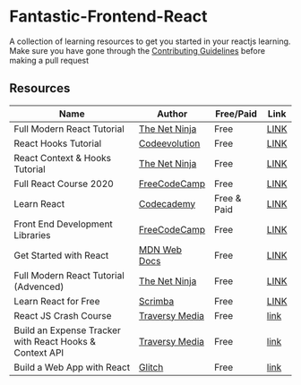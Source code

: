 # Fantastic-Frontend-React
A collection of learning resources to get you started in your reactjs learning.<br />
Make sure you have gone through the [Contributing Guidelines](https://github.com/reactdeveloperske/Fantastic-Frontend-React/blob/main/CONTRIBUTING.md) before making a pull request

## Resources

<!---
Copy these five lines below on the next line and add a resource

| | | | |

Make sure to preview the results before making a pull request
-->

|  Name  | Author | Free/Paid | Link |
| --- | --- | --- | --- |
| Full Modern React Tutorial | [The Net Ninja](https://www.youtube.com/c/TheNetNinja) | Free | [LINK](https://youtube.com/playlist?list=PL4cUxeGkcC9gZD-Tvwfod2gaISzfRiP9d) |
| React Hooks Tutorial | [Codeevolution](https://www.youtube.com/c/Codevolution) | Free | [LINK](https://www.youtube.com/playlist?list=PLC3y8-rFHvwisvxhZ135pogtX7_Oe3Q3A) |
| React Context & Hooks Tutorial | [The Net Ninja](https://www.youtube.com/c/TheNetNinja) | Free | [LINK](https://www.youtube.com/watch?v=6RhOzQciVwI&list=PL4cUxeGkcC9hNokByJilPg5g9m2APUePI) |
| Full React Course 2020 | [FreeCodeCamp](https://www.youtube.com/channel/UC8butISFwT-Wl7EV0hUK0BQ) | Free | [LINK](https://www.youtube.com/watch?v=4UZrsTqkcW4) |
| Learn React | [Codecademy](https://www.codecademy.com/) | Free & Paid | [LINK](https://www.codecademy.com/learn/react-101) |
| Front End Development Libraries | [FreeCodeCamp](https://www.freecodecamp.org/learn) | Free | [LINK](https://www.freecodecamp.org/learn/front-end-libraries/) |
| Get Started with React | [MDN Web Docs](https://developer.mozilla.org/en-US/) | Free | [LINK](https://developer.mozilla.org/en-US/docs/Learn/Tools_and_testing/Client-side_JavaScript_frameworks/React_getting_started) |
| Full Modern React Tutorial (Advenced) | [The Net Ninja](https://www.youtube.com/c/TheNetNinja) | Free | [LINK](https://youtube.com/playlist?list=PL4cUxeGkcC9gZD-Tvwfod2gaISzfRiP9d) |
| Learn React for Free  | [Scrimba](https://www.scrimba.com/learn/) | Free | [LINK]( https://scrimba.com/learn/learnreact) |
| React JS Crash Course | [Traversy Media](https://www.traversymedia.com/) | Free |[link](https://www.youtube.com/watch?v=w7ejDZ8SWv8&t=4570s) |
| Build an Expense Tracker with React Hooks & Context API | [Traversy Media](https://www.traversymedia.com/) | Free | [link](https://www.youtube.com/watch?v=XuFDcZABiDQ&list=PLillGF-RfqbY3c2r0htQyVbDJJoBFE6Rb&index=1&t=3s) |
| Build a Web App with React | [Glitch](https://blog.glitch.com/post/react-starter-kit) | Free | [link](https://blog.glitch.com/post/react-starter-kit) |
